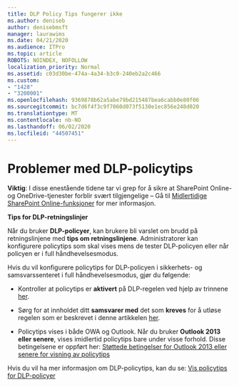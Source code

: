 ```yaml
---
title: DLP Policy Tips fungerer ikke
ms.author: deniseb
author: denisebmsft
manager: laurawims
ms.date: 04/21/2020
ms.audience: ITPro
ms.topic: article
ROBOTS: NOINDEX, NOFOLLOW
localization_priority: Normal
ms.assetid: c03d30be-474a-4a34-b3c0-240eb2a2c466
ms.custom:
- "1428"
- "3200001"
ms.openlocfilehash: 9369878b62a5abe79bd215487bea6cabb0e80f06
ms.sourcegitcommit: bc7d6f4f3c9f7060d073f5130e1ec856e248d020
ms.translationtype: MT
ms.contentlocale: nb-NO
ms.lasthandoff: 06/02/2020
ms.locfileid: "44507451"
---
```

# <a name="dlp-policy-tip-issues"></a>Problemer med DLP-policytips

**Viktig**: I disse enestående tidene tar vi grep for å sikre at SharePoint Online-og OneDrive-tjenester forblir svært tilgjengelige – Gå til [Midlertidige SharePoint Online-funksjoner](https://aka.ms/ODSPAdjustments) for mer informasjon.

**Tips for DLP-retningslinjer**

Når du bruker **DLP-policyer**, kan brukere bli varslet om brudd på retningslinjene med **tips om retningslinjene**. Administratorer kan konfigurere policytips som skal vises mens de tester DLP-policyen eller når policyen er i full håndhevelsesmodus.
  
Hvis du vil konfigurere policytips for DLP-policyen i sikkerhets- og samsvarssenteret i full håndhevelsesmodus, gjør du følgende:
  
- Kontroller at policytips er **aktivert** på DLP-regelen ved hjelp av trinnene [her](https://docs.microsoft.com/microsoft-365/compliance/use-notifications-and-policy-tips).

- Sørg for at innholdet ditt **samsvarer med** det som **kreves** for å utløse regelen som er beskrevet i denne artikkelen [her](https://docs.microsoft.com/microsoft-365/compliance/sensitive-information-type-entity-definitions).

- Policytips vises i både OWA og Outlook. Når du bruker **Outlook 2013 eller senere**, vises imidlertid policytips bare under visse forhold. Disse betingelsene er oppført her: [Støttede betingelser for Outlook 2013 eller senere for visning av policytips](https://docs.microsoft.com/microsoft-365/compliance/use-notifications-and-policy-tips)

Hvis du vil ha mer informasjon om DLP-policytips, kan du se: [Vis policytips for DLP-policyer](https://docs.microsoft.com/microsoft-365/compliance/use-notifications-and-policy-tips)
  
